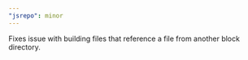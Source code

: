 ```yaml
---
"jsrepo": minor
---
```


Fixes issue with building files that reference a file from another block directory.
